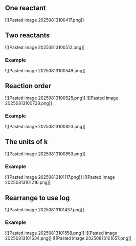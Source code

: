 ## One reactant
![[Pasted image 20250813100417.png]]

## Two reactants
![[Pasted image 20250813100512.png]]

### Example
![[Pasted image 20250813100549.png]]

## Reaction order
![[Pasted image 20250813100625.png]]
![[Pasted image 20250813100728.png]]

### Example
![[Pasted image 20250813100823.png]]

## The units of k
![[Pasted image 20250813100853.png]]

### Example
![[Pasted image 20250813101117.png]]
![[Pasted image 20250813101216.png]]

## Rearrange to use log
![[Pasted image 20250813101437.png]]

### Example
![[Pasted image 20250813101558.png]]
![[Pasted image 20250813101634.png]]
![[Pasted image 20250813101657.png]]